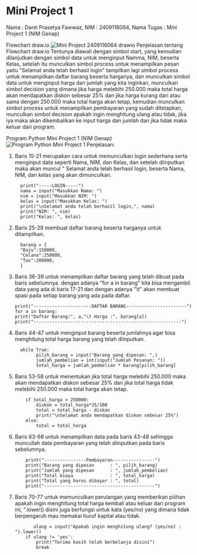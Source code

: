 # Mini Project 1
Nama : Darel Prasetya Fawwaz, NIM : 2409116064, Nama Tugas : Mini Project 1 (NIM Genap)

Flowchart draw.io
![Mini Project 2409116064  drawio](https://github.com/user-attachments/assets/759c7e80-f130-41a4-a9fc-a9d48f8410fe)
Penjelasan tentang Flowchart draw.io
Tentunya diawali dengan simbol start, yang kemudian dilanjutkan dengan simbol data untuk menginput Namma, NIM, beserta Kelas, setelah itu
munculkan simbol process untuk menampilkan pesan yaitu "Selamat anda telah berhasil login" tampilkan lagi simbol process untuk menampilkan daftar barang beserta harganya, dan munculkan simbol data untuk menginput harga dan jumlah yang kita inginkan, munculkan simbol decision yang dimana jika harga melebihi 250.000 maka total harga akan mendapatkan diskon sebesar 25% dan jika harga kurang dari atau sama dengan 250.000 maka total harga akan tetap, kemudian munculkan simbol process untuk menampilkan pembayaran yang sudah ditetapkan, munculkan simbol decision apakah ingin menghitung ulang atau tidak, jika iya maka akan dikembalikan ke input harga dan jumlah dan jika tidak maka keluar dari program.

Program Python Mini Project 1 (NIM Genap)
![Program Python Mini Project 1](https://github.com/user-attachments/assets/8b0d7675-468d-4b3b-b0fe-ccb8ec841a6b)
Penjelasan:
1. Baris 15-21 merupakan cara untuk memunculkan login sederhana serta menginput data seperti Nama, NIM, dan Kelas, dan setelah diinputkan maka akan muncul " Selamat anda telah berhasil login, beserta Nama, NIM, dan kelas yang akan dimunculkan.
   
         print("-----LOGIN-----")
         nama = input("Masukkan Nama: ")
         nim = input("Masukkan NIM: ")
         kelas = input("Masukkan Kelas: ")
         print("\nSelamat anda telah berhasil login,", nama)
         print("NIM: ", nim)
         print("Kelas: ", kelas)

4. Baris 25-29 membuat daftar barang beserta harganya untuk ditampilkan.
   
         barang = {
         "Baju":150000,
         "Celana":250000,
         "Tas":200000,
         }

6. Baris 36-39 untuk menampilkan daftar barang yang telah dibuat pada baris sebelumnya.
   dengan adanya "for a in barang" kita bisa mengambil data yang ada di baris 17-21 dan dengan adanya "\t" akan membuat spasi
   pada setiap barang yang ada pada daftar.

   
       print("----------------------DAFTAR BARANG-----------------------")
       for a in barang:
       print("Daftar Barang:", a,"\t Harga :", barang[a])
       print("--------------------------------------------------------")

8. Baris 44-47 untuk menginput barang beserta jumlahnya agar bisa menghitung total harga barang yang telah diinputkan.

   
         while True:
               pilih_barang = input("Barang yang dipesan: ",)
               jumlah_pembelian = int(input("Jumlah Pesanan: "))
               total_harga = jumlah_pembelian * barang[pilih_barang]

10. Baris 53-58 untuk menentukan jika total harga melebihi 250.000 maka akan mendapatkan diskon sebesar 25% dan jika total harga tidak melebihi 250.000
   maka total harga akan tetap.


            if total_harga > 250000:
                diskon = total_harga*25/100
                total = total_harga - diskon
                print("\nSelamat anda mendapatkan diskon sebesar 25%")
            else:
                total = total_harga 

12. Baris 63-68 untuk menampilkan data pada baris 43-48 sehingga muncullah data pembayaran yang telah diinputkan pada baris sebelumnya.

    
            print("----------------Pembayaran----------------")
            print("Barang yang dipesan      : ", pilih_barang)
            print("Jumlah yang dipesan      : ", jumlah_pembelian)
            print("Total biaya              : ", total_harga)
            print("Total yang harus dibayar : ", total)
            print("------------------------------------------")

14. Baris 70-77 untuk memunculkan perulangan yang memberikan piiihan apakah ingin menghitung total harga kembali atau
   keluar dari program ini, ".lower() disini juga berfungsi untuk kata (yes/no) yang dimana tidak berpengaruh mau memakai huruf kapital atau tidak.


               ulang = input("Apakah ingin menghitung ulang? (yes/no) : ").lower()
            if ulang != 'yes':
                print("Terima kasih telah berbelanja disini")
                break
